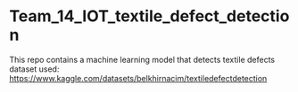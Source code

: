 # Team_14_IOT_textile_defect_detection
This repo contains a machine learning model that detects textile defects
dataset used: https://www.kaggle.com/datasets/belkhirnacim/textiledefectdetection
